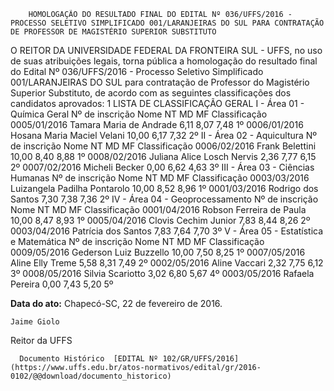         HOMOLOGAÇÃO DO RESULTADO FINAL DO EDITAL Nº 036/UFFS/2016 - PROCESSO SELETIVO SIMPLIFICADO 001/LARANJEIRAS DO SUL PARA CONTRATAÇÃO DE PROFESSOR DE MAGISTÉRIO SUPERIOR SUBSTITUTO  

O REITOR DA UNIVERSIDADE FEDERAL DA FRONTEIRA SUL - UFFS, no uso de suas atribuições legais, torna pública a homologação do resultado final do Edital Nº 036/UFFS/2016 - Processo Seletivo Simplificado 001/LARANJEIRAS DO SUL para contratação de Professor do Magistério Superior Substituto, de acordo com as seguintes classificações dos candidatos aprovados: 1 LISTA DE CLASSIFICAÇÃO GERAL I - Área 01 - Química Geral Nº de inscrição Nome NT MD MF Classificação 0005/01/2016 Tamara Maria de Andrade 6,11 8,07 7,48 1º 0006/01/2016 Hosana Maria Maciel Velani 10,00 6,17 7,32 2º II - Área 02 - Aquicultura Nº de inscrição Nome NT MD MF Classificação 0006/02/2016 Frank Belettini 10,00 8,40 8,88 1º 0008/02/2016 Juliana Alice Losch Nervis 2,36 7,77 6,15 2º 0007/02/2016 Micheli Becker 0,00 6,62 4,63 3º III - Área 03 - Ciências Humanas Nº de inscrição Nome NT MD MF Classificação 0003/03/2016 Luizangela Padilha Pontarolo 10,00 8,52 8,96 1º 0001/03/2016 Rodrigo dos Santos 7,30 7,38 7,36 2º IV - Área 04 - Geoprocessamento Nº de inscrição Nome NT MD MF Classificação 0001/04/2016 Robson Ferreira de Paula 10,00 8,47 8,93 1º 0005/04/2016 Clovis Cechim Junior 7,83 8,44 8,26 2º 0003/04/2016 Patrícia dos Santos 7,83 7,64 7,70 3º V - Área 05 - Estatística e Matemática Nº de inscrição Nome NT MD MF Classificação 0009/05/2016 Gederson Luiz Buzzello 10,00 7,50 8,25 1º 0007/05/2016 Aline Elly Treme 5,58 8,31 7,49 2º 0002/05/2016 Aline Vaccari 2,32 7,75 6,12 3º 0008/05/2016 Silvia Scariotto 3,02 6,80 5,67 4º 0003/05/2016 Rafaela Pereira 0,00 7,43 5,20 5º

   **Data do ato:** Chapecó-SC, 22 de fevereiro de 2016.   
 

    Jaime Giolo   
 Reitor da UFFS 

      Documento Histórico  [EDITAL Nº 102/GR/UFFS/2016](https://www.uffs.edu.br/atos-normativos/edital/gr/2016-0102/@@download/documento_historico)     
      